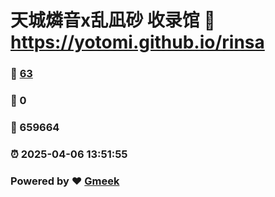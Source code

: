 # 天城燐音x乱凪砂 收录馆 :link: https://yotomi.github.io/rinsa 
### :page_facing_up: [63](https://yotomi.github.io/rinsa/tag.html) 
### :speech_balloon: 0 
### :hibiscus: 659664 
### :alarm_clock: 2025-04-06 13:51:55 
### Powered by :heart: [Gmeek](https://github.com/Meekdai/Gmeek)
